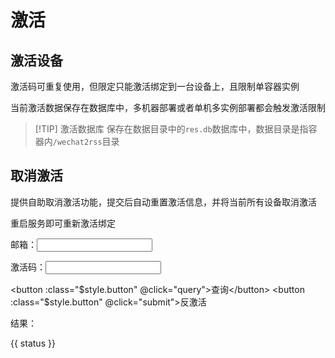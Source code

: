 # 激活

## 激活设备

激活码可重复使用，但限定只能激活绑定到一台设备上，且限制单容器实例

当前激活数据保存在数据库中，多机器部署或者单机多实例部署都会触发激活限制

> [!TIP] 激活数据库
> 保存在数据目录中的`res.db`数据库中，数据目录是指容器内`/wechat2rss`目录

## 取消激活

提供自助取消激活功能，提交后自动重置激活信息，并将当前所有设备取消激活

重启服务即可重新激活绑定

<script module>
export default {
  data() {
    return {
      email: "",
      code: "",
      status: "",
    };
  },
  methods: {
    submit() {
      if (!(this.email && this.code)) {
        this.status = "输入邮箱和激活码";
        return;
      }
      this.status = "提交中...";

      fetch("https://wechat2rss.xlab.app/auth/clear", {
        method: "POST",
        header: {
          "content-type": "application/json;charset=utf-8",
        },
        body: JSON.stringify({
          email: this.email,
          code: this.code,
        }),
      })
        .then((res) => res.json())
        .then((res) => {
          console.info("clear res", res);
          if (res.ok) {
            this.status = res.data;
          } else {
            console.error(res.err);
            this.status = res.err;
          }
        })
        .catch((e) => {
          console.error(e);
          this.status = e.message;
        });
    },
    query() {
      if (!(this.email && this.code)) {
        this.status = "输入邮箱和激活码";
        return;
      }
      this.status = "查询中...";

      fetch("https://wechat2rss.xlab.app/auth/query", {
        method: "POST",
        header: {
          "content-type": "application/json;charset=utf-8",
        },
        body: JSON.stringify({
          email: this.email,
          code: this.code,
        }),
      })
        .then((res) => res.json())
        .then((res) => {
          console.info("query res", res);
          if (res.ok) {
            this.status = res.data;
          } else {
            console.error(res.err);
            this.status = res.err;
          }
        })
        .catch((e) => {
          console.error(e);
          this.status = e.message;
        });
    },
  },
};

</script>

<style module>
.input {
  border: 1px solid;
  border-radius: 4px;
}
.button {
  font-weight: bold;
  padding: 4px 12px;
  border-radius: 4px;
  border: 1px solid #1c6edb;
  background-color: #4f9cff;
  color: white;
  margin-right: 10px;
}
.status {
  white-space: pre-wrap;
}
</style>

邮箱：<input :class="$style.input" v-model="email">

激活码：<input :class="$style.input" v-model="code">

<button :class="$style.button" @click="query">查询</button> <button :class="$style.button" @click="submit">反激活</button>

结果：

<div :class="$style.status">{{ status }}</div>
